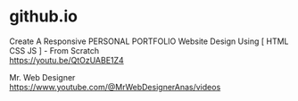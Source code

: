 # github.io

Create A Responsive PERSONAL PORTFOLIO Website Design Using [ HTML CSS JS ] - From Scratch <br>
https://youtu.be/QtOzUABE1Z4

Mr. Web Designer <br>
https://www.youtube.com/@MrWebDesignerAnas/videos
